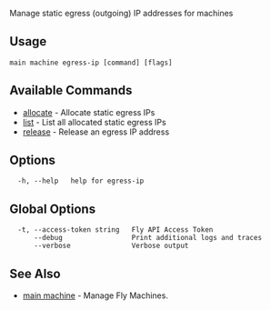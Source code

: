 Manage static egress (outgoing) IP addresses for machines

## Usage
~~~
main machine egress-ip [command] [flags]
~~~

## Available Commands
* [allocate](/docs/flyctl/main-machine-egress-ip-allocate/)	 - Allocate static egress IPs
* [list](/docs/flyctl/main-machine-egress-ip-list/)	 - List all allocated static egress IPs
* [release](/docs/flyctl/main-machine-egress-ip-release/)	 - Release an egress IP address

## Options

~~~
  -h, --help   help for egress-ip
~~~

## Global Options

~~~
  -t, --access-token string   Fly API Access Token
      --debug                 Print additional logs and traces
      --verbose               Verbose output
~~~

## See Also

* [main machine](/docs/flyctl/main-machine/)	 - Manage Fly Machines.

